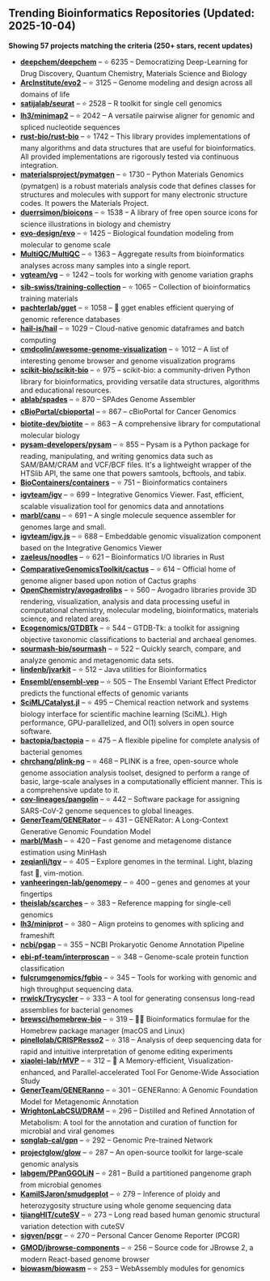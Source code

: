 ## Trending Bioinformatics Repositories (Updated: 2025-10-04)

**Showing 57 projects matching the criteria (250+ stars, recent updates)**

- **[deepchem/deepchem](https://github.com/deepchem/deepchem)** – ⭐ 6235 – Democratizing Deep-Learning for Drug Discovery, Quantum Chemistry, Materials Science and Biology
- **[ArcInstitute/evo2](https://github.com/ArcInstitute/evo2)** – ⭐ 3125 – Genome modeling and design across all domains of life
- **[satijalab/seurat](https://github.com/satijalab/seurat)** – ⭐ 2528 – R toolkit for single cell genomics
- **[lh3/minimap2](https://github.com/lh3/minimap2)** – ⭐ 2042 – A versatile pairwise aligner for genomic and spliced nucleotide sequences
- **[rust-bio/rust-bio](https://github.com/rust-bio/rust-bio)** – ⭐ 1742 – This library provides implementations of many algorithms and data structures that are useful for bioinformatics. All provided implementations are rigorously tested via continuous integration.
- **[materialsproject/pymatgen](https://github.com/materialsproject/pymatgen)** – ⭐ 1730 – Python Materials Genomics (pymatgen) is a robust materials analysis code that defines classes for structures and molecules with support for many electronic structure codes. It powers the Materials Project.
- **[duerrsimon/bioicons](https://github.com/duerrsimon/bioicons)** – ⭐ 1538 – A library of free open source icons for science illustrations in biology and chemistry
- **[evo-design/evo](https://github.com/evo-design/evo)** – ⭐ 1425 – Biological foundation modeling from molecular to genome scale
- **[MultiQC/MultiQC](https://github.com/MultiQC/MultiQC)** – ⭐ 1363 – Aggregate results from bioinformatics analyses across many samples into a single report.
- **[vgteam/vg](https://github.com/vgteam/vg)** – ⭐ 1242 – tools for working with genome variation graphs
- **[sib-swiss/training-collection](https://github.com/sib-swiss/training-collection)** – ⭐ 1065 – Collection of bioinformatics training materials
- **[pachterlab/gget](https://github.com/pachterlab/gget)** – ⭐ 1058 – 🧬 gget enables efficient querying of genomic reference databases
- **[hail-is/hail](https://github.com/hail-is/hail)** – ⭐ 1029 – Cloud-native genomic dataframes and batch computing
- **[cmdcolin/awesome-genome-visualization](https://github.com/cmdcolin/awesome-genome-visualization)** – ⭐ 1012 – A list of interesting genome browser and genome visualization programs
- **[scikit-bio/scikit-bio](https://github.com/scikit-bio/scikit-bio)** – ⭐ 975 – scikit-bio: a community-driven Python library for bioinformatics, providing versatile data structures, algorithms and educational resources.
- **[ablab/spades](https://github.com/ablab/spades)** – ⭐ 870 – SPAdes Genome Assembler
- **[cBioPortal/cbioportal](https://github.com/cBioPortal/cbioportal)** – ⭐ 867 – cBioPortal for Cancer Genomics
- **[biotite-dev/biotite](https://github.com/biotite-dev/biotite)** – ⭐ 863 – A comprehensive library for computational molecular biology
- **[pysam-developers/pysam](https://github.com/pysam-developers/pysam)** – ⭐ 855 – Pysam is a Python package for reading, manipulating, and writing genomics data such as SAM/BAM/CRAM and VCF/BCF files. It's a lightweight wrapper of the HTSlib API, the same one that powers samtools, bcftools, and tabix.
- **[BioContainers/containers](https://github.com/BioContainers/containers)** – ⭐ 751 – Bioinformatics containers
- **[igvteam/igv](https://github.com/igvteam/igv)** – ⭐ 699 – Integrative Genomics Viewer. Fast, efficient, scalable visualization tool for genomics data and annotations
- **[marbl/canu](https://github.com/marbl/canu)** – ⭐ 691 – A single molecule sequence assembler for genomes large and small.
- **[igvteam/igv.js](https://github.com/igvteam/igv.js)** – ⭐ 688 – Embeddable genomic visualization component based on the Integrative Genomics Viewer
- **[zaeleus/noodles](https://github.com/zaeleus/noodles)** – ⭐ 621 – Bioinformatics I/O libraries in Rust
- **[ComparativeGenomicsToolkit/cactus](https://github.com/ComparativeGenomicsToolkit/cactus)** – ⭐ 614 – Official home of genome aligner based upon notion of Cactus graphs
- **[OpenChemistry/avogadrolibs](https://github.com/OpenChemistry/avogadrolibs)** – ⭐ 560 – Avogadro libraries provide 3D rendering, visualization, analysis and data processing useful in computational chemistry, molecular modeling, bioinformatics, materials science, and related areas.
- **[Ecogenomics/GTDBTk](https://github.com/Ecogenomics/GTDBTk)** – ⭐ 544 – GTDB-Tk: a toolkit for assigning objective taxonomic classifications to bacterial and archaeal genomes.
- **[sourmash-bio/sourmash](https://github.com/sourmash-bio/sourmash)** – ⭐ 522 – Quickly search, compare, and analyze genomic and metagenomic data sets.
- **[lindenb/jvarkit](https://github.com/lindenb/jvarkit)** – ⭐ 512 – Java utilities for Bioinformatics
- **[Ensembl/ensembl-vep](https://github.com/Ensembl/ensembl-vep)** – ⭐ 505 – The Ensembl Variant Effect Predictor predicts the functional effects of genomic variants
- **[SciML/Catalyst.jl](https://github.com/SciML/Catalyst.jl)** – ⭐ 495 – Chemical reaction network and systems biology interface for scientific machine learning (SciML). High performance, GPU-parallelized, and O(1) solvers in open source software.
- **[bactopia/bactopia](https://github.com/bactopia/bactopia)** – ⭐ 475 – A flexible pipeline for complete analysis of bacterial genomes
- **[chrchang/plink-ng](https://github.com/chrchang/plink-ng)** – ⭐ 468 – PLINK is a free, open-source whole genome association analysis toolset, designed to perform a range of basic, large-scale analyses in a computationally efficient manner.  This is a comprehensive update to it.
- **[cov-lineages/pangolin](https://github.com/cov-lineages/pangolin)** – ⭐ 442 – Software package for assigning SARS-CoV-2 genome sequences to global lineages.
- **[GenerTeam/GENERator](https://github.com/GenerTeam/GENERator)** – ⭐ 431 – GENERator: A Long-Context Generative Genomic Foundation Model
- **[marbl/Mash](https://github.com/marbl/Mash)** – ⭐ 420 – Fast genome and metagenome distance estimation using MinHash
- **[zeqianli/tgv](https://github.com/zeqianli/tgv)** – ⭐ 405 – Explore genomes in the terminal. Light, blazing fast 🚀, vim-motion.
- **[vanheeringen-lab/genomepy](https://github.com/vanheeringen-lab/genomepy)** – ⭐ 400 – genes and genomes at your fingertips
- **[theislab/scarches](https://github.com/theislab/scarches)** – ⭐ 383 – Reference mapping for single-cell genomics
- **[lh3/miniprot](https://github.com/lh3/miniprot)** – ⭐ 380 – Align proteins to genomes with splicing and frameshift
- **[ncbi/pgap](https://github.com/ncbi/pgap)** – ⭐ 355 – NCBI Prokaryotic Genome Annotation Pipeline
- **[ebi-pf-team/interproscan](https://github.com/ebi-pf-team/interproscan)** – ⭐ 348 – Genome-scale protein function classification
- **[fulcrumgenomics/fgbio](https://github.com/fulcrumgenomics/fgbio)** – ⭐ 345 – Tools for working with genomic and high throughput sequencing data.
- **[rrwick/Trycycler](https://github.com/rrwick/Trycycler)** – ⭐ 333 – A tool for generating consensus long-read assemblies for bacterial genomes
- **[brewsci/homebrew-bio](https://github.com/brewsci/homebrew-bio)** – ⭐ 319 – :beer::microscope: Bioinformatics formulae for the Homebrew package manager (macOS and Linux)
- **[pinellolab/CRISPResso2](https://github.com/pinellolab/CRISPResso2)** – ⭐ 318 – Analysis of deep sequencing data for rapid and intuitive interpretation of genome editing experiments
- **[xiaolei-lab/rMVP](https://github.com/xiaolei-lab/rMVP)** – ⭐ 312 – :postbox: A Memory-efficient, Visualization-enhanced, and Parallel-accelerated Tool For Genome-Wide Association Study
- **[GenerTeam/GENERanno](https://github.com/GenerTeam/GENERanno)** – ⭐ 301 – GENERanno: A Genomic Foundation Model for Metagenomic Annotation
- **[WrightonLabCSU/DRAM](https://github.com/WrightonLabCSU/DRAM)** – ⭐ 296 – Distilled and Refined Annotation of Metabolism: A tool for the annotation and curation of function for microbial and viral genomes
- **[songlab-cal/gpn](https://github.com/songlab-cal/gpn)** – ⭐ 292 – Genomic Pre-trained Network
- **[projectglow/glow](https://github.com/projectglow/glow)** – ⭐ 287 – An open-source toolkit for large-scale genomic analysis
- **[labgem/PPanGGOLiN](https://github.com/labgem/PPanGGOLiN)** – ⭐ 281 – Build a partitioned pangenome graph from microbial genomes
- **[KamilSJaron/smudgeplot](https://github.com/KamilSJaron/smudgeplot)** – ⭐ 279 – Inference of ploidy and heterozygosity structure using whole genome sequencing data
- **[tjiangHIT/cuteSV](https://github.com/tjiangHIT/cuteSV)** – ⭐ 273 – Long read based human genomic structural variation detection with cuteSV
- **[sigven/pcgr](https://github.com/sigven/pcgr)** – ⭐ 270 – Personal Cancer Genome Reporter (PCGR)
- **[GMOD/jbrowse-components](https://github.com/GMOD/jbrowse-components)** – ⭐ 256 – Source code for JBrowse 2, a modern React-based genome browser
- **[biowasm/biowasm](https://github.com/biowasm/biowasm)** – ⭐ 253 – WebAssembly modules for genomics
